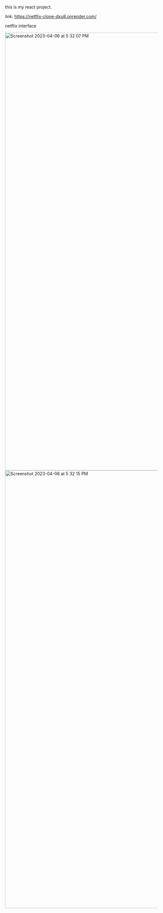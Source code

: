 this is my react project.

link: https://netflix-clone-dxu8.onrender.com/


netflix interface


<img width="1440" alt="Screenshot 2023-04-06 at 5 32 07 PM" src="https://user-images.githubusercontent.com/108890773/230374491-87228df1-01f8-417b-9cf2-5c6322d3d0e9.png">
<img width="1440" alt="Screenshot 2023-04-06 at 5 32 15 PM" src="https://user-images.githubusercontent.com/108890773/230374510-e43b3c21-2d12-4d66-bfb8-059b069e0061.png">
